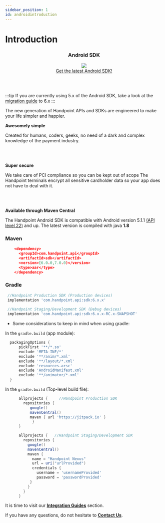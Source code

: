 ```yaml
---
sidebar_position: 1
id: androidintroduction
---
```


# Introduction




<div class="card-demo" align='middle'  >
  <div class="card card-background" >
    <div class="card__header">
      <h3>Android SDK</h3>
    </div>
    <div class="card__body">
      <a href="https://search.maven.org/artifact/com.handpoint.api/sdk/">
  <img src="https://handpoint.imgix.net/ballicons/small/android.png"/> 
</a>
    </div>
    <div class="card__footer">
      <a class="button button--primary" href="https://search.maven.org/artifact/com.handpoint.api/sdk/" >Get the latest Android SDK!</a>
    </div>
  </div>
</div>

<br></br>

:::tip
If you are currently using 5.x of the Android SDK, take a look at the [migration guide](androidmigrationguide.md) to 6.x
:::


The new generation of Handpoint APIs and SDKs are engineered to make your life simpler and happier.

**Awesomely simple**

Created for humans, coders, geeks, no need of a dark and complex knowledge of the payment industry.

<br></br>

**Super secure**

We take care of PCI compliance so you can be kept out of scope
The Handpoint terminals encrypt all sensitive cardholder data so your app does not have to deal with it.



<br></br>


**Available through Maven Central**

The Handpoint Android SDK is compatible with Android version 5.1.1 [(API level 22)](https://developer.android.com/about/versions/lollipop/android-5.1) and up.
The latest version is compiled with java **1.8**

### Maven

```json
    <dependency>
      <groupId>com.handpoint.api</groupId>
      <artifactId>sdk</artifactId>
      <version>[6.0.0,7.0.0)</version>
      <type>aar</type>
    </dependency>
```

### Gradle

```groovy
 //Handpoint Production SDK (Production devices)
 implementation 'com.handpoint.api:sdk:6.x.x'
    
 //Handpoint Staging/Development SDK (Debug devices)
 implementation 'com.handpoint.api:sdk:6.x.x-RC.x-SNAPSHOT'
```



- Some considerations to keep in mind when using gradle:

 In the `gradle.build` (app module):

  ```groovy
    packagingOptions {
        pickFirst '**/*.so'
        exclude 'META-INF/*'
        exclude '**/anim/*.xml'
        exclude '**/layout/*.xml'
        exclude 'resources.arsc'
        exclude 'AndroidManifest.xml'
        exclude '**/animator/*.xml'
    }
  ```

  In the `gradle.build` (Top-level build file):

  ```groovy
        allprojects {     //Handpoint Production SDK
          repositories {
             google()
             mavenCentral()
             maven { url 'https://jitpack.io' }
              }
        }
  ```

  ```groovy
        allprojects {   //Handpoint Staging/Development SDK
          repositories {
            google()
            mavenCentral()
            maven {
              name = "Handpoint Nexus"
              url = uri("urlProvided")
              credentials {
                username = 'usernameProvided'
                password = 'passwordProvided'
             }
            }
          }
        }
  ```


It is time to visit our **[Integration Guides](androidintegrationguide)** section.

If you have any questions, do not hesitate to **[Contact Us](mailto:support@handpoint.com)**.
